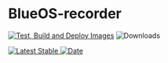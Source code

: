 # BlueOS-recorder

[![Test, Build and Deploy Images](https://github.com/bluerobotics/blueos-recorder/actions/workflows/build.yml/badge.svg)](https://github.com/bluerobotics/blueos-recorder/actions/workflows/build.yml)
![Downloads](https://img.shields.io/github/downloads/bluerobotics/blueos-recorder/total?label=Downloads)

[![Latest Stable](https://img.shields.io/github/v/release/bluerobotics/blueos-recorder.svg?label=Latest%20Stable)
![Date](https://img.shields.io/github/release-date/bluerobotics/blueos-recorder?label=Date)](https://github.com/bluerobotics/blueos-recorder/releases/latest)
